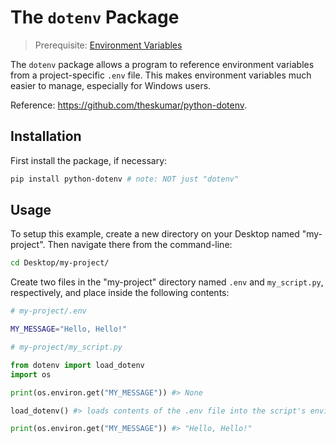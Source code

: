 # The `dotenv` Package

> Prerequisite: [Environment Variables](/notes/environment-variables.md)

The `dotenv` package allows a program to reference environment variables from a project-specific `.env` file. This makes environment variables much easier to manage, especially for Windows users.

Reference: https://github.com/theskumar/python-dotenv.

## Installation

First install the package, if necessary:

```sh
pip install python-dotenv # note: NOT just "dotenv"
```

## Usage


To setup this example, create a new directory on your Desktop named "my-project". Then navigate there from the command-line:

```sh
cd Desktop/my-project/
```

Create two files in the "my-project" directory named `.env` and `my_script.py`, respectively, and place inside the following contents:

```sh
# my-project/.env

MY_MESSAGE="Hello, Hello!"
```

```py
# my-project/my_script.py

from dotenv import load_dotenv
import os

print(os.environ.get("MY_MESSAGE")) #> None

load_dotenv() #> loads contents of the .env file into the script's environment

print(os.environ.get("MY_MESSAGE")) #> "Hello, Hello!"
```
